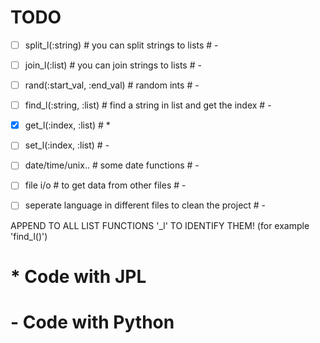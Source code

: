 # TODO
- [ ] split_l(:string) # you can split strings to lists # -
- [ ] join_l(:list) # you can join strings to lists # -
- [ ] rand(:start_val, :end_val) # random ints # -
- [ ] find_l(:string, :list) # find a string in list and get the index # -
- [X] get_l(:index, :list) # *
- [ ] set_l(:index, :list) # -
- [ ] date/time/unix.. # some date functions # -
- [ ] file i/o # to get data from other files # -
- [ ] seperate language in different files to clean the project # -


APPEND TO ALL LIST FUNCTIONS '_l' TO IDENTIFY THEM! (for example 'find_l()')

# * Code with JPL
# - Code with Python